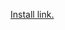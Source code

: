 [Install link.](https://raw.githubusercontent.com/midnightBlueNebula/interactive-table-for-koeri-website/main/convertDataIntoTable.user.js)
